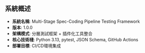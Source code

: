 ## 系統概述


- **系統名稱**: Multi-Stage Spec-Coding Pipeline Testing Framework
- **版本**: 1.0.0
- **架構模式**: 分層測試框架 + 插件化工具整合
- **核心技術棧**: Python 3.13, pytest, JSON Schema, GitHub Actions
- **部署目標**: CI/CD環境集成


